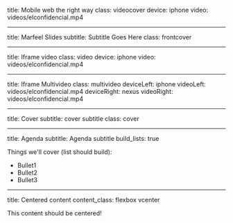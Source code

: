 title: Mobile web the right way
class: videocover
device: iphone
video: videos/elconfidencial.mp4

---

title: Marfeel Slides
subtitle: Subtitle Goes Here
class: frontcover

---

title: Iframe video
class: video
device: iphone
video: videos/elconfidencial.mp4

---

title: Iframe Multivideo
class: multivideo
deviceLeft: iphone
videoLeft: videos/elconfidencial.mp4
deviceRight: nexus
videoRight: videos/elconfidencial.mp4

---

title: Cover
subtitle: cover subtitle
class: cover

---

title: Agenda
subtitle: Agenda subtitle
build_lists: true

Things we'll cover (list should build):

- Bullet1
- Bullet2
- Bullet3

---

title: Centered content
content_class: flexbox vcenter

This content should be centered!



